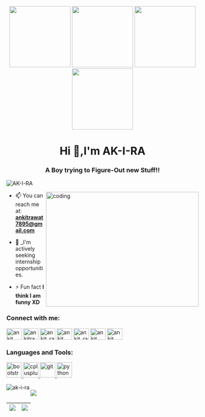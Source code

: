 <p align="center"> <img src="https://octodex.github.com/images/vinyltocat.png" height="160px" width="160px"> <img src="https://octodex.github.com/images/daftpunktocat-thomas.gif" height="160px" width="160px"> <img src="https://octodex.github.com/images/daftpunktocat-guy.gif" height="160px" width="160px"> <img src="https://octodex.github.com/images/Robotocat.png" height="160px" width="160px"></p>

<h1 align="center">Hi 👋,I'm AK-I-RA </h1>
<h3 align="center">A Boy trying to Figure-Out new Stuff!!</h3>

<p align="left"> <img src="https://komarev.com/ghpvc/?username=AK-I-RA&label=Profile%20views&color=129e00&style=plastic" alt="AK-I-RA" /> </p>
<img src="https://user-images.githubusercontent.com/72906508/103413160-32a1ad00-4b2d-11eb-8edb-32fbd28ea108.gif" alt="coding" width="400" height="300" align="right">



- 📫 You can reach me at: **ankitrawat7895@gmail.com**

- 💼 _I'm actively seeking internship opportunities.

- ⚡ Fun fact **I think I am funny XD**



<h3 align="left">Connect with me:</h3>
<p align="left">
<a href="https://linkedin.com/in/ankit rawat" target="blank"><img align="center" src="https://cdn.jsdelivr.net/npm/simple-icons@3.0.1/icons/linkedin.svg" alt="ankit rawat" height="30" width="40" /></a>
<a href="https://instagram.com/ankitrawat7895" target="blank"><img align="center" src="https://cdn.jsdelivr.net/npm/simple-icons@3.0.1/icons/instagram.svg" alt="ankitrawat7895" height="30" width="40" /></a>
<a href="https://www.codechef.com/users/ankit_rawat" target="blank"><img align="center" src="https://cdn.jsdelivr.net/npm/simple-icons@3.1.0/icons/codechef.svg" alt="ankit_rawat" height="30" width="40" /></a>
<a href="https://www.hackerrank.com/ankit rawat" target="blank"><img align="center" src="https://cdn.jsdelivr.net/npm/simple-icons@3.0.1/icons/hackerrank.svg" alt="ankit rawat" height="30" width="40" /></a>
<a href="https://codeforces.com/profile/ankit_rawat7895" target="blank"><img align="center" src="https://cdn.jsdelivr.net/npm/simple-icons@3.0.1/icons/codeforces.svg" alt="ankit_rawat7895" height="30" width="40" /></a>
<a href="https://www.hackerearth.com/ankit rawat" target="blank"><img align="center" src="https://cdn.jsdelivr.net/npm/simple-icons@3.0.1/icons/hackerearth.svg" alt="ankit rawat" height="30" width="40" /></a>
<a href="https://auth.geeksforgeeks.org/user/ankit rawat" target="blank"><img align="center" src="https://cdn.jsdelivr.net/npm/simple-icons@3.0.1/icons/geeksforgeeks.svg" alt="ankit rawat" height="30" width="40" /></a>
</p>

<h3 align="left">Languages and Tools:</h3>
<p align="left"> <a href="https://getbootstrap.com" target="_blank"> <img src="https://devicons.github.io/devicon/devicon.git/icons/bootstrap/bootstrap-plain.svg" alt="bootstrap" width="40" height="40"/> </a> <a href="https://www.w3schools.com/cpp/" target="_blank"> <img src="https://devicons.github.io/devicon/devicon.git/icons/cplusplus/cplusplus-original.svg" alt="cplusplus" width="40" height="40"/> </a> <a href="https://git-scm.com/" target="_blank"> <img src="https://www.vectorlogo.zone/logos/git-scm/git-scm-icon.svg" alt="git" width="40" height="40"/> </a> <a href="https://www.python.org" target="_blank"> <img src="https://devicons.github.io/devicon/devicon.git/icons/python/python-original.svg" alt="python" width="40" height="40"/> </a> </p>


<p><img align="left" src="https://github-readme-stats.vercel.app/api/top-langs?username=ak-i-ra&show_icons=true&locale=en&layout=compact" alt="ak-i-ra" /></p>



![](https://github.com/JayantGoel001/JayantGoel001/blob/master/footer.png)
---

|<img src="https://github-readme-stats.vercel.app/api?username=AK-I-RA&&show_icons=true&count_private=true"/>|<img src="https://github-readme-streak-stats.herokuapp.com/?user=AK-I-RA"/>|
|---|---|

